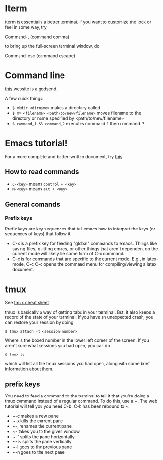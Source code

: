 # Iterm
Iterm is essentially a better terminal.  If you want to customize the
look or feel in some way, try

Command-, (command comma)

to bring up the full-screen terminal window, do

Command-esc (command escape)

# Command line
[this](https://explainshell.com/) website is a godsend.

A few quick things:

+ ```$ mkdir <dirname>``` makes a directory called <dirname>
+ ```$ mv <filename> <path/to/new/filename>``` moves filename to the
directory or name specified by <path/to/new/filename>
+ ```$ command_1 && command_2``` executes command\_1 then command\_2

# Emacs tutorial!

For a more complete and better-written document,
try [this](https://www.emacswiki.org/emacs/EmacsNewbieKeyReference)

## How to read commands

+ ```C-<key>``` means ```control + <key>```
+ ```M-<key>``` means ```alt + <key>```

## General comands

### Prefix keys

Prefix keys are key sequences that tell emacs how to interpret the
keys (or sequences of keys) that follow it.

+ C-x is a prefix key for feeding "global" commands to emacs. Things
  like saving files, quitting emacs, or other things that aren't
  dependent on the current mode will likely be some form of C-x command.
+ C-c is for commands that are specific to the current mode. E.g., in
  latex-mode, C-c C-c opens the command menu for compiling/viewing a
  latex document.

# tmux
See [tmux cheat sheet](https://gist.github.com/MohamedAlaa/2961058)

tmux is basically a way of getting tabs in your terminal.  But, it
also keeps a record of the state of your terminal.  If you have an
unexpected crash, you can restore your session by doing

```$ tmux attach -t <session-number>```

Where <session-number> is the boxed number in the lower left corner of
the screen.  If you aren't sure what sessions you had open, you can do

```$ tmux ls ```

which will list all the tmux sessions you had open, along with some
brief information about them.

## prefix keys

You need to feed a command to the terminal to tell it that you're
doing a tmux command instead of a regular command.  To do this, use a
~.  The web tutorial will tell you you need C-b.  C-b has been rebound
to ~.

+ ~-c makes a new pane
+ ~-x kills the current pane
+ ~-, renames the current pane
+ ~-<number> takes you to the given window
+ ~-" splits the pane horizontally
+ ~-% splits the pane vertically
+ ~-l goes to the previous pane
+ ~-n goes to the next pane
